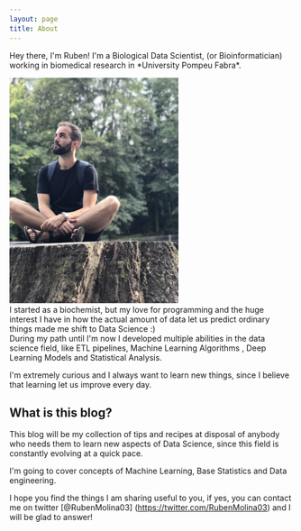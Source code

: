 ```yaml
---
layout: page
title: About
---
```



<p class="message">
  Hey there, I'm Ruben! I'm a Biological Data Scientist, (or Bioinformatician) working in biomedical research in *University Pompeu Fabra*.
</p>

<div class="row">
  <div class="column">
        <img src="images/ruben.jpg" alt="Me" width="300"/>
  </div>
  
  <div class="column">
        I started as a biochemist, but my love for programming and the huge interest I have in how the actual amount of data let us predict ordinary things made me shift to Data Science :)
    <br>
    During my path until I'm now I developed multiple abilities in the data science field, like ETL pipelines, Machine Learning Algorithms , Deep Learning Models and Statistical Analysis.
  </div>
</div>

I'm extremely curious and I always want to learn new things, since I believe that learning let us improve every day.

## What is this blog?

This blog will be my collection of tips and recipes at disposal of anybody who needs them to learn new aspects of Data Science, since this field is constantly evolving at a quick pace.

I'm going to cover concepts of Machine Learning, Base Statistics and Data engineering.

I hope you find the things I am sharing useful to you, if yes, you can contact me on twitter [@RubenMolina03] (https://twitter.com/RubenMolina03) and I will be glad to answer!



